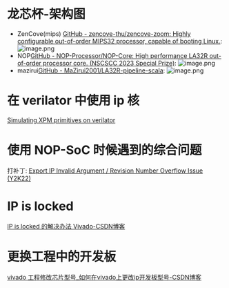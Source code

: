 # 龙芯杯-架构图
- ZenCove(mips) [GitHub - zencove-thu/zencove-zoom: Highly configurable out-of-order MIPS32 processor, capable of booting Linux.](https://github.com/zencove-thu/zencove-zoom/tree/main): ![image.png](https://jiunian-pic-1310185536.cos.ap-nanjing.myqcloud.com/picgo20240426153733.png)
- NOP[GitHub - NOP-Processor/NOP-Core: High performance LA32R out-of-order processor core. (NSCSCC 2023 Special Prize)](https://github.com/NOP-Processor/NOP-Core): ![image.png](https://jiunian-pic-1310185536.cos.ap-nanjing.myqcloud.com/picgo20240426153830.png)
- mazirui[GitHub - MaZirui2001/LA32R-pipeline-scala](https://github.com/MaZirui2001/LA32R-pipeline-scala): ![image.png](https://jiunian-pic-1310185536.cos.ap-nanjing.myqcloud.com/picgo20240426153955.png)

# 在 verilator 中使用 ip 核
[Simulating XPM primitives on verilator](https://support.xilinx.com/s/question/0D52E00007Eu7MUSAZ/simulating-xpm-primitives-on-verilator?language=en_US)

# 使用 NOP-SoC 时候遇到的综合问题
打补丁: [Export IP Invalid Argument / Revision Number Overflow Issue (Y2K22)](https://support.xilinx.com/s/article/76960?language=en_US)

# IP is locked
[IP is locked 的解决办法 Vivado-CSDN博客](https://blog.csdn.net/w_x_yhao/article/details/122453817)

# 更换工程中的开发板
[vivado 工程修改芯片型号\_如何在vivado上更改ip开发板型号-CSDN博客](https://blog.csdn.net/k7126685/article/details/135342517)